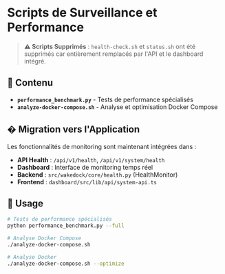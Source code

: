 # Scripts de Surveillance et Performance

> **⚠️ Scripts Supprimés** : `health-check.sh` et `status.sh` ont été supprimés car entièrement remplacés par l'API et le dashboard intégré.

## 📁 Contenu

- **`performance_benchmark.py`** - Tests de performance spécialisés
- **`analyze-docker-compose.sh`** - Analyse et optimisation Docker Compose

## � Migration vers l'Application

Les fonctionnalités de monitoring sont maintenant intégrées dans :

- **API Health** : `/api/v1/health`, `/api/v1/system/health`
- **Dashboard** : Interface de monitoring temps réel
- **Backend** : `src/wakedock/core/health.py` (HealthMonitor)
- **Frontend** : `dashboard/src/lib/api/system-api.ts`

## 🚀 Usage

```bash
# Tests de performance spécialisés
python performance_benchmark.py --full

# Analyse Docker Compose
./analyze-docker-compose.sh

# Analyse Docker
./analyze-docker-compose.sh --optimize
```
